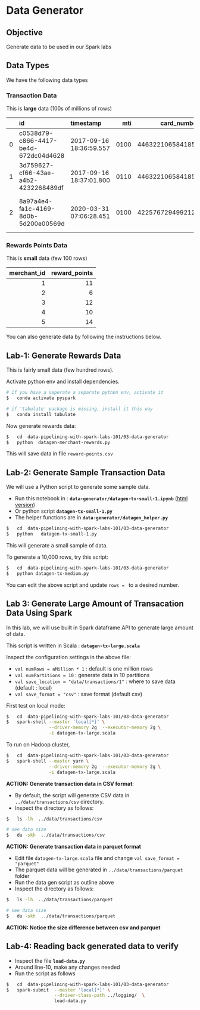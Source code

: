 <link rel='stylesheet' href='../assets/css/main.css'/>

# Data Generator

## Objective

Generate data to be used in our Spark labs

## Data Types

We have the following data types

### Transaction Data

This is **large** data (100s of millions of rows)

|    | id                                   | timestamp               |   mti |      card_number |   amount_customer |   merchant_type |   merchant_id | merchant_address                                           | ref_id                               |   amount_merchant |   response_code |
|---:|:-------------------------------------|:------------------------|------:|-----------------:|------------------:|----------------:|--------------:|:-----------------------------------------------------------|:-------------------------------------|------------------:|----------------:|
|  0 | c0538d79-c866-4417-be4d-672dc04d4628 | 2017-09-16 18:36:59.557 |  0100 | 4463221065841858 |              6.65 |            1760 |             0 | Awesome Bakery, 136 Hillview St, San Jose, WA, USA         |                                      |            nan    |             nan |
|  1 | 3d759627-cf66-43ae-a4b2-4232268489df | 2017-09-16 18:37:01.800 |  0110 | 4463221065841858 |              6.65 |            1760 |             0 | Awesome Bakery, 136 Hillview St, San Jose, WA, USA         | c0538d79-c866-4417-be4d-672dc04d4628 |              6.45 |              33 |
|  2 | 8a97a4e4-fa1c-4169-8d0b-5d200e00569d | 2020-03-31 07:06:28.451 |  0100 | 4225767294992126 |             77.98 |            3567 |             0 | Four Seasons Hardware, 330 Market St, Burlingame, NV, USA  |                                      |            nan    |             nan |

### Rewards Points Data

This is **small** data (few 100 rows)

|   merchant_id |   reward_points |
|--------------:|----------------:|
|             1 |              11 |
|             2 |               6 |
|             3 |              12 |
|             4 |              10 |
|             5 |              14 |



You can also generate data by following the instructions below.

## Lab-1: Generate Rewards Data

This is fairly small data (few hundred rows).  

Activate python env and install dependencies.

```bash
# if you have a seperate a separate python env, activate it
$   conda activate pyspark

# if 'tabulate' package is missing, install it this way
$   conda install tabulate
```

Now generate rewards data:

```bash
$   cd  data-pipelining-with-spark-labs-101/03-data-generator
$   python  datagen-merchant-rewards.py
```

This will save data in file `reward-points.csv`

## Lab-2: Generate Sample Transaction Data

We will use a Python script to generate some sample data.

- Run this notebook in : **`data-generator/datagen-tx-small-1.ipynb`**  ([html version](datagen-tx-small-1.html))
- Or python script **`datagen-tx-small-1.py`**
- The helper functions are in  **`data-generator/datagen_helper.py`**

```bash
$   cd  data-pipelining-with-spark-labs-101/03-data-generator
$   python   datagen-tx-small-1.py
```

This will generate a small sample of data.

To generate a 10,000 rows, try this script:

```bash
$   cd  data-pipelining-with-spark-labs-101/03-data-generator
$   python datagen-tx-medium.py
```

You can edit the above script and update `rows = ` to a desired number.

## Lab 3: Generate Large Amount of Transacation Data Using Spark

In this lab, we will use built in Spark dataframe API to generate large amount of data.

This script is written in Scala : **`datagen-tx-large.scala`**

Inspect the configuration settings in the above file:

* `val numRows = aMillion * 1`  : default is one million rows
* `val numPartitions = 10`  : generate data in 10 partitions
* `val save_location = "data/transactions/1"` : where to save data (default : local)
* `val save_format = "csv"` : save format (default csv)

First test on local mode:

```bash
$   cd  data-pipelining-with-spark-labs-101/03-data-generator
$   spark-shell --master 'local[*]' \
                --driver-memory 2g  --executor-memory 2g \
                -i datagen-tx-large.scala
```

To run on Hadoop cluster,

```bash
$   cd  data-pipelining-with-spark-labs-101/03-data-generator
$   spark-shell --master yarn \
                --driver-memory 2g  --executor-memory 2g \
                -i datagen-tx-large.scala
```

**ACTION: Generate transaction data in CSV format**:  

- By default, the script will generate CSV data in `../data/transactions/csv`  directory.
- Inspect the directory as follows:

```bash
$   ls -lh  ../data/transactions/csv

# see data size
$   du -skh  ../data/transactions/csv
```

**ACTION: Generate transaction data in parquet format**

- Edit file `datagen-tx-large.scala` file and change `val save_format = "parquet"`
- The parquet data will be generated in `../data/transactions/parquet` folder
- Run the data gen script as outline above
- Inspect the directory as follows:

```bash
$   ls -lh  ../data/transactions/parquet

# see data size
$   du -skh  ../data/transactions/parquet
```

**ACTION: Notice the size difference between csv and parquet**


## Lab-4: Reading back generated data to verify

* Inspect the file **`load-data.py`**
* Around line-10, make any changes needed
* Run the script as follows

```bash
$   cd  data-pipelining-with-spark-labs-101/03-data-generator
$   spark-submit  --master 'local[*]' \
                  --driver-class-path ../logging/  \
                  load-data.py
```
